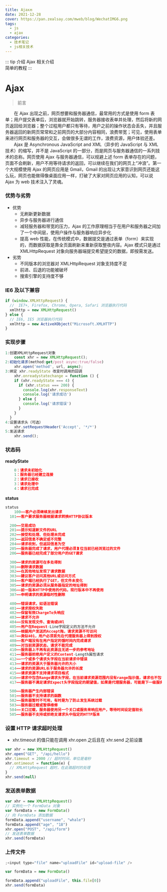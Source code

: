 ```yaml
---
title: Ajax🔚
date: 2021-12-28
cover: https://pan.zealsay.com/mweb/blog/WechatIMG6.png
tags:
  - js
  - ajax
categories:
  - 技术笔记
  - js相关技术
---
```


::: tip 介绍
Ajax 相关介绍<br>
简单的教程
:::

<!-- more -->

# Ajax

> 前言

&emsp;&emsp;在 Ajax 出现之前，网页想要和服务器通信，最常用的方式是使用 form 表单；用户提交表单后，浏览器就开始跳转，服务器接收表单并处理，然后将新的网页返回给浏览器；整个过程用户都只有等待，用户之前的操作状态会丢失，并且服务器返回的新网页常常和之前网页的大部分内容相同，浪费带宽；可见，使用表单来进行网页和服务器的交互，会做很多无谓的工作，浪费资源，用户体验还差。<br>
&emsp;&emsp;Ajax 是 Asynchronous JavaScript and XML（异步的 JavaScript 与 XML 技术）的缩写，并不是 JavaScript 的一部分，而是网页与服务器通信的一系列技术的总称。网页使用 Ajax 与服务器通信，可以规避上述 form 表单存在的问题，页面不会刷新，用户不用等待请求的返回，可以继续在我们的网页上“冲浪”。第一个大规模使用 Ajax 的网页应用是 Gmail，Gmail 的出现让大家意识到网页还能这么玩，网页也能做得像桌面应用一样，打破了大家对网页应用的认知，可以说 Ajax 为 web 技术注入了灵魂。

### 优势与劣势

- 优势
  - 无刷新更新数据
  - 异步与服务器进行通信
  - 减轻服务器和带宽的压力，Ajax 的工作原理相当于在用户和服务器之间加了一个中间层，使用户操作与服务器响应异步化
  - 提高 web 性能，在传统模式中，数据提交是通过表单（form）来实现的，而数据获取是靠全页面刷新来重新获取整夜内容。Ajax 模式只是通过 XMLHttpRequest 对象向服务器端提交希望提交的数据，即按需发送。
- 劣势
  - 不同版本的浏览器对 XMLHttpRequest 对象支持度不足
  - 前进、后退的功能被破坏
  - 搜索引擎的支持度不够

### IE6 及以下兼容

```js
if (window.XMLHttpRequest) {
  //  IE7+, Firefox, Chrome, Opera, Safari 浏览器执行代码
  xmlhttp = new XMLHttpRequest()
} else {
  // IE6, IE5 浏览器执行代码
  xmlhttp = new ActiveXObject("Microsoft.XMLHTTP")
}
```

### 实现步骤

```js
1:创建XMLHttpRequest对象
	const xhr = new XMLHttpRequest();
2:初始化请求(method:get/post async:true/false)
	xhr.open('method', url, async);
3:绑定 xhr.readyState 改变时调用的回调
	xhr.onreadystatechange = function () {
    if (xhr.readyState === 4) {
      if (xhr.status === 200) {
        console.log(xhr.responseText)
        console.log('请求成功')
      } else {
        console.log('请求错误')
      }
    }
  }
4:设置请求头（可选）
	xhr.setRequestHeader('Accept', '*/*')
5:发送请求
	xhr.send();
```

### 状态码

**readyState**

```js
	0：请求未初始化
	1：服务器已经建立连接
	2：请求已接收
	3：请求处理中
	4：请求已完成
```

**status**

```js
status
	100——客户必须继续发出请求
  101——客户要求服务器根据请求转换HTTP协议版本

  200——交易成功
  201——提示知道新文件的URL
  202——接受和处理、但处理未完成
  203——返回信息不确定或不完整
  204——请求收到，但返回信息为空
  205——服务器完成了请求，用户代理必须复位当前已经浏览过的文件
  206——服务器已经完成了部分用户的GET请求

  300——请求的资源可在多处得到
  301——删除请求数据
  302——在其他地址发现了请求数据
  303——建议客户访问其他URL或访问方式
  304——客户端已经执行了GET，但文件未变化
  305——请求的资源必须从服务器指定的地址得到
  306——前一版本HTTP中使用的代码，现行版本中不再使用
  307——申明请求的资源临时性删除

  400——错误请求，如语法错误
  401——请求授权失败
  402——保留有效ChargeTo头响应
  403——请求不允许
  404——没有发现文件、查询或URl
  405——用户在Request-Line字段定义的方法不允许
  406——根据用户发送的Accept拖，请求资源不可访问
  407——类似401，用户必须首先在代理服务器上得到授权
  408——客户端没有在用户指定的饿时间内完成请求
  409——对当前资源状态，请求不能完成
  410——服务器上不再有此资源且无进一步的参考地址
  411——服务器拒绝用户定义的Content-Length属性请求
  412——一个或多个请求头字段在当前请求中错误
  413——请求的资源大于服务器允许的大小
  414——请求的资源URL长于服务器允许的长度
  415——请求资源不支持请求项目格式
  416——请求中包含Range请求头字段，在当前请求资源范围内没有range指示值，请求也不包含If-Range请求头字段
  417——服务器不满足请求Expect头字段指定的期望值，如果是代理服务器，可能是下一级服务器不能满足请求

  500——服务器产生内部错误
  501——服务器不支持请求的函数
  502——服务器暂时不可用，有时是为了防止发生系统过载
  503——服务器过载或暂停维修
  504——关口过载，服务器使用另一个关口或服务来响应用户，等待时间设定值较长
  505——服务器不支持或拒绝支请求头中指定的HTTP版本

```

### 设置 HTTP 请求超时处理

- xhr.timeout 的值只能在调用 xhr.open 之后且在 xhr.send 之前设置

```js
var xhr = new XMLHttpRequest()
xhr.open("GET", "/api/hello")
xhr.timeout = 2000 // 超时时间，单位是毫秒
xhr.ontimeout = function(e) {
  // XMLHttpRequest 超时，在此做超时的处理
}
xhr.send(null)
```

### 发送表单数据

```js
var xhr = new XMLHttpRequest()
// 实例化一个 FormData 对象
var formData = new FormData()
// 向 FormData 添加数据
formData.append("username", "whale")
formData.append("age", "18")
xhr.open("POST", "/api/form")
// 发送表单数据
xhr.send(formData)
```

### 上传文件

```js
;<input type="file" name="uploadFile" id="upload-file" />

var formData = new FormData()

formData.append("uploadFile", this.file[0])
xhr.send(formData)
```
